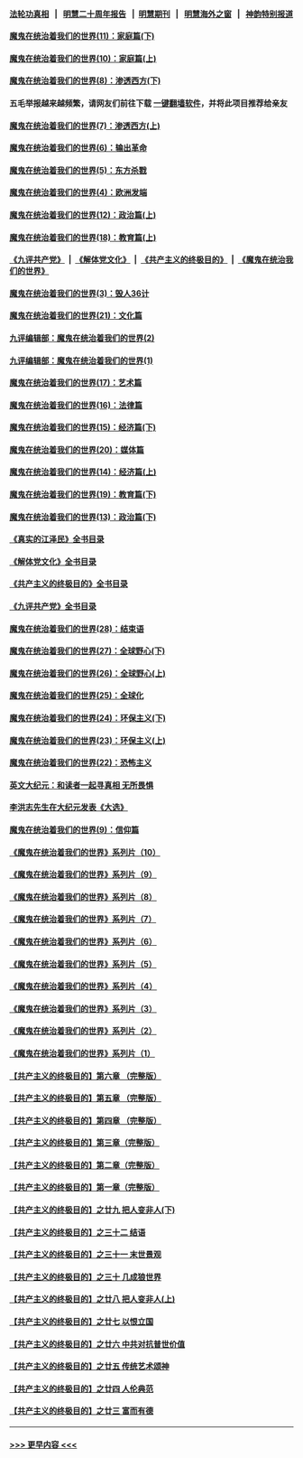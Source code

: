 #### [法轮功真相](https://github.com/gfw-breaker/truth/blob/master/README.md?t=0) &nbsp;&nbsp;|&nbsp;&nbsp; [明慧二十周年报告](https://github.com/gfw-breaker/mh-reports/blob/master/README.md?t=0) &nbsp;&nbsp;|&nbsp;&nbsp;[明慧期刊](https://github.com/gfw-breaker/mh-qikan) &nbsp;&nbsp;|&nbsp;&nbsp; [明慧海外之窗](https://github.com/gfw-breaker/mh-news/blob/master/README.md?t=0) &nbsp;&nbsp;|&nbsp;&nbsp; [神韵特别报道](https://github.com/gfw-breaker/mh-news/blob/master/shenyun.md?t=0)
#### [魔鬼在统治着我们的世界(11)：家庭篇(下)](../pages/nsc422/n10440961.md?t=11281101) 
#### [魔鬼在统治着我们的世界(10)：家庭篇(上)](../pages/nsc422/n10435448.md?t=11281101) 
#### [魔鬼在统治着我们的世界(8)：渗透西方(下)](../pages/nsc422/n10429603.md?t=11281101) 
#### 五毛举报越来越频繁，请网友们前往下载 [一键翻墙软件](https://github.com/gfw-breaker/ssr-accounts)，并将此项目推荐给亲友
#### [魔鬼在统治着我们的世界(7)：渗透西方(上)](../pages/nsc422/n10426013.md?t=11281101) 
#### [魔鬼在统治着我们的世界(6)：输出革命](../pages/nsc422/n10421536.md?t=11281101) 
#### [魔鬼在统治着我们的世界(5)：东方杀戮](../pages/nsc422/n10417707.md?t=11281101) 
#### [魔鬼在统治着我们的世界(4)：欧洲发端](../pages/nsc422/n10414890.md?t=11281101) 
#### [魔鬼在统治着我们的世界(12)：政治篇(上)](../pages/nsc422/n10444576.md?t=11281101) 
#### [魔鬼在统治着我们的世界(18)：教育篇(上)](../pages/nsc422/n10526970.md?t=11281101) 
#### [《九评共产党》](https://github.com/begood0513/9ping.md/blob/master/README.md) &nbsp;|&nbsp; [《解体党文化》](../../../../jtdwh.md/blob/master/README.md)  &nbsp;|&nbsp; [《共产主义的终极目的》](../../../../gczydzjmd.md/blob/master/README.md) &nbsp;|&nbsp; [《魔鬼在统治我们的世界》](../../../../mgztzwmdsj.md/blob/master/README.md) 
#### [魔鬼在统治着我们的世界(3)：毁人36计](../pages/nsc422/n10411583.md?t=11281101) 
#### [魔鬼在统治着我们的世界(21)：文化篇](../pages/nsc422/n10597706.md?t=11281101) 
#### [九评编辑部：魔鬼在统治着我们的世界(2)](../pages/nsc422/n10410036.md?t=11281101) 
#### [九评编辑部：魔鬼在统治着我们的世界(1)](../pages/nsc422/n10406825.md?t=11281101) 
#### [魔鬼在统治着我们的世界(17)：艺术篇](../pages/nsc422/n10499093.md?t=11281101) 
#### [魔鬼在统治着我们的世界(16)：法律篇](../pages/nsc422/n10485969.md?t=11281101) 
#### [魔鬼在统治着我们的世界(15)：经济篇(下)](../pages/nsc422/n10469975.md?t=11281101) 
#### [魔鬼在统治着我们的世界(20)：媒体篇](../pages/nsc422/n10586579.md?t=11281101) 
#### [魔鬼在统治着我们的世界(14)：经济篇(上)](../pages/nsc422/n10457370.md?t=11281101) 
#### [魔鬼在统治着我们的世界(19)：教育篇(下)](../pages/nsc422/n10564808.md?t=11281101) 
#### [魔鬼在统治着我们的世界(13)：政治篇(下)](../pages/nsc422/n10448270.md?t=11281101) 
#### [《真实的江泽民》全书目录](../pages/nsc422/n13721399.md?t=11281101) 
#### [《解体党文化》全书目录](../pages/nsc422/n13721157.md?t=11281101) 
#### [《共产主义的终极目的》全书目录](../pages/nsc422/n13721048.md?t=11281101) 
#### [《九评共产党》全书目录](../pages/nsc422/n13708085.md?t=11281101) 
#### [魔鬼在统治着我们的世界(28)：结束语](../pages/nsc422/n10936246.md?t=11281101) 
#### [魔鬼在统治着我们的世界(27)：全球野心(下)](../pages/nsc422/n10928319.md?t=11281101) 
#### [魔鬼在统治着我们的世界(26)：全球野心(上)](../pages/nsc422/n10900318.md?t=11281101) 
#### [魔鬼在统治着我们的世界(25)：全球化](../pages/nsc422/n10788205.md?t=11281101) 
#### [魔鬼在统治着我们的世界(24)：环保主义(下)](../pages/nsc422/n10695307.md?t=11281101) 
#### [魔鬼在统治着我们的世界(23)：环保主义(上)](../pages/nsc422/n10688613.md?t=11281101) 
#### [魔鬼在统治着我们的世界(22)：恐怖主义](../pages/nsc422/n10614727.md?t=11281101) 
#### [英文大纪元：和读者一起寻真相 无所畏惧](../pages/nsc422/n12542027.md?t=11281101) 
#### [李洪志先生在大纪元发表《大选》](../pages/nsc422/n12534746.md?t=11281101) 
#### [魔鬼在统治着我们的世界(9)：信仰篇](../pages/nsc422/n10432159.md?t=11281101) 
#### [《魔鬼在统治着我们的世界》系列片（10）](../pages/nsc422/n12292670.md?t=11281101) 
#### [《魔鬼在统治着我们的世界》系列片（9）](../pages/nsc422/n12290859.md?t=11281101) 
#### [《魔鬼在统治着我们的世界》系列片（8）](../pages/nsc422/n12287445.md?t=11281101) 
#### [《魔鬼在统治着我们的世界》系列片（7）](../pages/nsc422/n12283425.md?t=11281101) 
#### [《魔鬼在统治着我们的世界》系列片（6）](../pages/nsc422/n12282314.md?t=11281101) 
#### [《魔鬼在统治着我们的世界》系列片（5）](../pages/nsc422/n12281419.md?t=11281101) 
#### [《魔鬼在统治着我们的世界》系列片（4）](../pages/nsc422/n12274024.md?t=11281101) 
#### [《魔鬼在统治着我们的世界》系列片（3）](../pages/nsc422/n12271322.md?t=11281101) 
#### [《魔鬼在统治着我们的世界》系列片（2）](../pages/nsc422/n12269049.md?t=11281101) 
#### [《魔鬼在统治着我们的世界》系列片（1）](../pages/nsc422/n12267575.md?t=11281101) 
#### [【共产主义的终极目的】第六章 （完整版）](../pages/nsc422/n11428913.md?t=11281101) 
#### [【共产主义的终极目的】第五章 （完整版）](../pages/nsc422/n11428912.md?t=11281101) 
#### [【共产主义的终极目的】第四章 （完整版）](../pages/nsc422/n11428907.md?t=11281101) 
#### [【共产主义的终极目的】第三章（完整版）](../pages/nsc422/n11428848.md?t=11281101) 
#### [【共产主义的终极目的】第二章（完整版）](../pages/nsc422/n11428831.md?t=11281101) 
#### [【共产主义的终极目的】第一章（完整版）](../pages/nsc422/n11417651.md?t=11281101) 
#### [【共产主义的终极目的】之廿九 把人变非人(下)](../pages/nsc422/n11344140.md?t=11281101) 
#### [【共产主义的终极目的】之三十二 结语](../pages/nsc422/n11360535.md?t=11281101) 
#### [【共产主义的终极目的】之三十一 末世景观](../pages/nsc422/n11351129.md?t=11281101) 
#### [【共产主义的终极目的】之三十 几成狼世界](../pages/nsc422/n11348280.md?t=11281101) 
#### [【共产主义的终极目的】之廿八 把人变非人(上)](../pages/nsc422/n11340492.md?t=11281101) 
#### [【共产主义的终极目的】之廿七 以恨立国](../pages/nsc422/n11336944.md?t=11281101) 
#### [【共产主义的终极目的】之廿六 中共对抗普世价值](../pages/nsc422/n11324785.md?t=11281101) 
#### [【共产主义的终极目的】之廿五 传统艺术颂神](../pages/nsc422/n11296396.md?t=11281101) 
#### [【共产主义的终极目的】之廿四 人伦典范](../pages/nsc422/n11296397.md?t=11281101) 
#### [【共产主义的终极目的】之廿三 富而有德](../pages/nsc422/n11283598.md?t=11281101) 

----
#### [ >>> 更早内容 <<< ](../indexes/nsc422-earlier.md)
